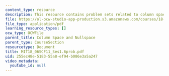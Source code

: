 ```yaml
---
content_type: resource
description: This resource contains problem sets related to column space and nullspace.
file: https://ol-ocw-studio-app-production.s3.amazonaws.com/courses/18-06sc-linear-algebra-fall-2011/255ec48e518355a8ef94b086e3a5a247_MIT18_06SCF11_Ses1.6prob.pdf
file_type: application/pdf
learning_resource_types: []
ocw_type: OCWFile
parent_title: Column Space and Nullspace
parent_type: CourseSection
resourcetype: Document
title: MIT18_06SCF11_Ses1.6prob.pdf
uid: 255ec48e-5183-55a8-ef94-b086e3a5a247
video_metadata:
  youtube_id: null
---
```

